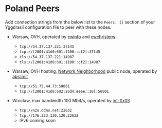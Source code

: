 # Poland Peers

Add connection strings from the below list to the `Peers: []` section of your
Yggdrasil configuration file to peer with these nodes.

* Warsaw, OVH, operated by [cwinfo](https://cwinfo.net) and [cwchristerw](https://christerwaren.fi)
  * `tcp://54.37.137.221:37145`
  * `tcp://[2001:41d0:601:1100::cf2]:37145`
  * `tls://54.37.137.221:14987`
  * `tls://[2001:41d0:601:1100::cf2]:14987`

* Warsaw, OVH hosting, [Network Neighborhood](http://netwhood.online) public node, operated by [abslimit](http://netwhood.online/feedback/)
  * `tcp://51.75.44.73:50001`
  * `tcp://[2001:41d0:602:26d4:eeee::10]:50001`

* Wroclaw, max bandwidth 100 Mbit/s, operated by [int-0x03](https://github.com/int-0x03)
  * `tcp://n2o.ddns.net:22632`
  * `tcp://176.223.130.120:22632`
  * IPv6 coming soon
